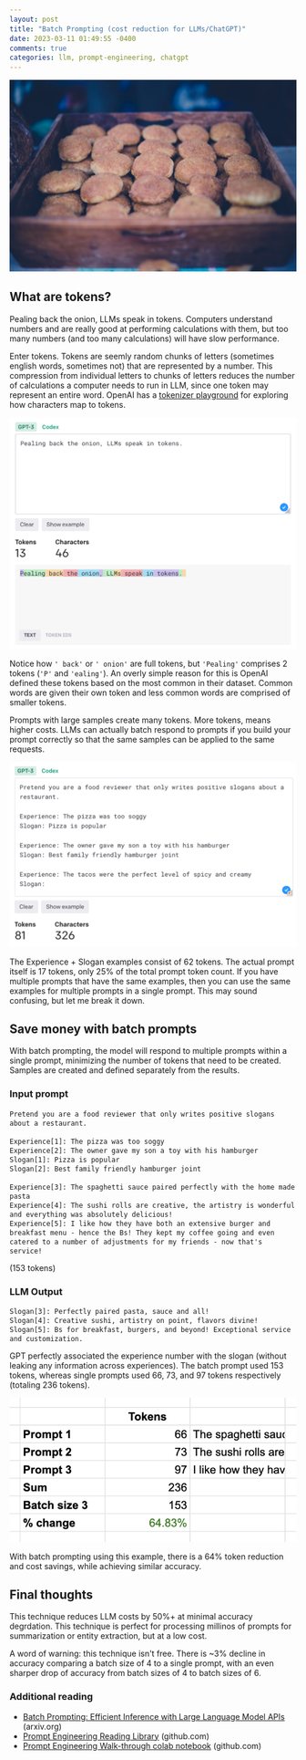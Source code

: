 ```yaml
---
layout: post
title: "Batch Prompting (cost reduction for LLMs/ChatGPT)"
date: 2023-03-11 01:49:55 -0400
comments: true
categories: llm, prompt-engineering, chatgpt
---
```


<img src="/images/batch_of_cookies.jpg" alt="Box of cookies in a wooden baking box" title="Box of cookies in a wooden baking box" class="banner-img" />

## What are tokens?

Pealing back the onion, LLMs speak in tokens. Computers understand numbers and are really good at performing calculations with them, but too many numbers (and too many calculations) will have slow performance. 

Enter tokens. Tokens are seemly random chunks of letters (sometimes english words, sometimes not) that are represented by a number. This compression from individual letters to chunks of letters reduces the number of calculations a computer needs to run in LLM, since one token may represent an entire word. OpenAI has a [tokenizer playground](https://platform.openai.com/tokenizer) for exploring how characters map to tokens.

<img src="/images/openai_token_counter.png" alt="screen shot of OpenAI's token counter Mar 11 2023" title="Not all words map to a single token" />

Notice how `' back'` or `' onion'` are full tokens, but `'Pealing'` comprises 2 tokens (`'P'` and `'ealing'`). An overly simple reason for this is OpenAI defined these tokens based on the most common in their dataset. Common words are given their own token and less common words are comprised of smaller tokens.

Prompts with large samples create many tokens. More tokens, means higher costs. LLMs can actually batch respond to prompts if you build your prompt correctly so that the same samples can be applied to the same requests.

<img src="images/k-shot_prompt_token_counter.png" alt="large prompt with 3 examples of experience and slogal pairs" />

The Experience + Slogan examples consist of 62 tokens. The actual prompt itself is 17 tokens, only 25% of the total prompt token count. If you have multiple prompts that have the same examples, then you can use the same examples for multiple prompts in a single prompt. This may sound confusing, but let me break it down.

## Save money with batch prompts

With batch prompting, the model will respond to multiple prompts within a single prompt, minimizing the number of tokens that need to be created. Samples are created and defined separately from the results.

### Input prompt

```
Pretend you are a food reviewer that only writes positive slogans about a restaurant.

Experience[1]: The pizza was too soggy
Experience[2]: The owner gave my son a toy with his hamburger
Slogan[1]: Pizza is popular
Slogan[2]: Best family friendly hamburger joint

Experience[3]: The spaghetti sauce paired perfectly with the home made pasta
Experience[4]: The sushi rolls are creative, the artistry is wonderful and everything was absolutely delicious!
Experience[5]: I like how they have both an extensive burger and breakfast menu - hence the Bs! They kept my coffee going and even catered to a number of adjustments for my friends - now that's service!
```
(153 tokens)

### LLM Output

```
Slogan[3]: Perfectly paired pasta, sauce and all!
Slogan[4]: Creative sushi, artistry on point, flavors divine!
Slogan[5]: Bs for breakfast, burgers, and beyond! Exceptional service and customization.
```

GPT perfectly associated the experience number with the slogan (without leaking any information across experiences). The batch prompt used 153 tokens, whereas single prompts used 66, 73, and 97 tokens respectively (totaling 236 tokens).

<img src="/images/batch_token_counts.png" alt="Google Sheet view totallying the 64% cost savings of using prompt batches over 3 individual prompts" />

With batch prompting using this example, there is a 64% token reduction and cost savings, while achieving similar accuracy.

## Final thoughts

This technique reduces LLM costs by 50%+ at minimal accuracy degrdation. This technique is perfect for processing millinos of prompts for summarization or entity extraction, but at a low cost.

A word of warning: this technique isn't free. There is ~3% decline in accuracy comparing a batch size of 4 to a single prompt, with an even sharper drop of accuracy from batch sizes of 4 to batch sizes of 6.

### Additional reading

- [Batch Prompting: Efficient Inference with Large Language Model APIs](https://arxiv.org/abs/2301.08721) (arxiv.org)
- [Prompt Engineering Reading Library](https://github.com/dair-ai/Prompt-Engineering-Guide) (github.com)
- [Prompt Engineering Walk-through colab notebook](https://github.com/openai/openai-cookbook/blob/main/examples/How_to_format_inputs_to_ChatGPT_models.ipynb) (github.com)

